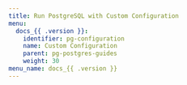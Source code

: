 ```yaml
---
title: Run PostgreSQL with Custom Configuration
menu:
  docs_{{ .version }}:
    identifier: pg-configuration
    name: Custom Configuration
    parent: pg-postgres-guides
    weight: 30
menu_name: docs_{{ .version }}
---
```

